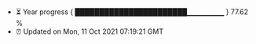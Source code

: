 - ⏳ Year progress { ███████████████████████▁▁▁▁▁▁▁ } 77.62 %
- ⏰ Updated on Mon, 11 Oct 2021 07:19:21 GMT

